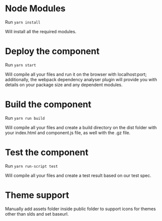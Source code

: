 # Node Modules

Run `yarn install`

Will install all the required modules.

# Deploy the component

Run `yarn start`

Will compile all your files and run it on the browser with localhost:port; additionally, the webpack dependency analyser plugin will provide you with details on your package size and any dependent modules.

# Build the component

Run `yarn run build`

Will compile all your files and create a build directory on the dist folder with your index.html and component.js file, as well with the .gz file.

# Test the component

Run `yarn run-script test`

Will compile all your files and create a test result based on our test spec.

# Theme support

Manually add assets folder inside public folder to support icons for themes other than slds and set baseurl.
